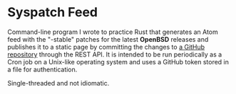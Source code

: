 # Syspatch Feed
Command-line program I wrote to practice Rust that generates an Atom feed with the "-stable" patches for the latest 
**OpenBSD** releases and publishes it to a static page by committing the changes
to [a GitHub repository](https://github.com/AlbertGoma/syspatch-feed.albert.goma.cat) through the REST API.
It is intended to be run periodically as a Cron job on a Unix-like operating system and uses a GitHub token
stored in a file for authentication.

Single-threaded and not idiomatic.
